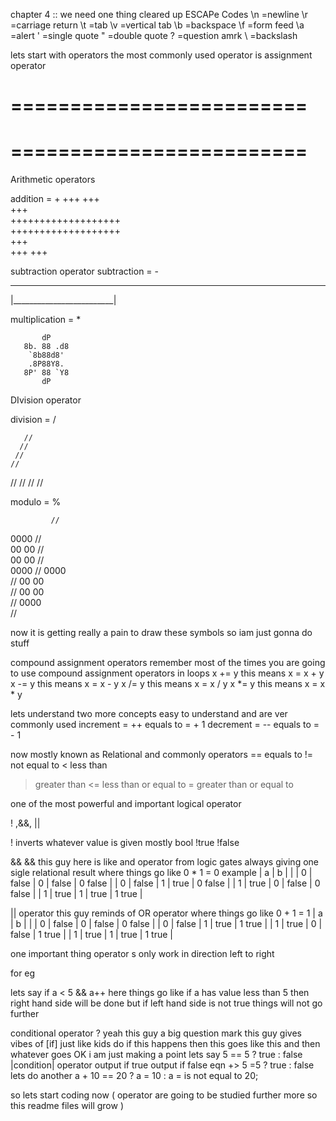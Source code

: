 chapter 4 ::
we need one thing cleared up 
ESCAPe Codes
\n  =newline
\r  =carriage return
\t  =tab
\v  =vertical tab
\b  =backspace
\f  =form feed
\a  =alert
\'  =single quote
\"  =double quote
\?  =question amrk
\\  =backslash

lets start  with operators
the most commonly used operator is assignment operator


=========================
=========================


=========================
=========================

Arithmetic operators

addition = +
        +++
        +++         
        +++         
+++++++++++++++++++         
+++++++++++++++++++         
        +++         
        +++
        +++


subtraction operator
subtraction = -

 
  _________________________
 |_________________________|


 multiplication = *
              
           dP     
       8b. 88 .d8 
        `8b88d8'  
        .8P88Y8.  
       8P' 88 `Y8 
           dP     
                  


DIvision operator

division = /

       //
      //
     //
    //
   //
  //
 //
//

modulo = %

             //
  0000      //         
 00  00    //           
 00  00   //           
  0000   //  0000       
        //  00  00       
       //   00  00   
      //     0000        
     // 

now it is getting really a pain to draw these symbols so iam just gonna do stuff 

compound assignment operators
remember most of the times you are going to use compound assignment operators in loops
x += y  this means x = x + y 
x -= y  this means x = x - y
x /= y  this means x = x / y
x *= y  this means x = x * y

lets understand two more concepts easy to understand and are ver commonly used
 increment = ++ equals to = + 1
 decrement = -- equals to = - 1

now mostly known as Relational and commonly operators
 == equals to 
 != not equal to 
 < less than
 > greater than
 <= less than or equal to
 >= greater than or equal to

 one of the most powerful and important 
 logical operator

 ! ,&&, ||

! inverts whatever value is given mostly bool 
!true
!false

&&
&& this guy here is like and operator from logic gates always  giving one sigle relational result where things go like 0 * 1 = 0 
example 
|   a        |     b     |         |
| 0  | false | 0 | false | 0 false |
| 0  | false | 1 | true  | 0 false |
| 1  | true  | 0 | false | 0 false |
| 1  | true  | 1 | true  | 1 true  |

|| operator 
this guy reminds of OR operator where things go like 0 + 1 = 1
|   a        |     b     |          |
| 0  | false | 0 | false | 0 false  |
| 0  | false | 1 | true  | 1 true   |
| 1  | true  | 0 | false | 1 true   |
| 1  | true  | 1 | true  | 1 true   |

one important thing operator s only work in direction left to right

for eg 

lets say if a < 5 && a++ here things go like if a has value less than 5 then right hand side will be done but  if left hand side is not true things will not go further



conditional operator 
? yeah this guy a big question mark
this guy gives vibes of [if] just like kids do if this happens then this goes like this and then whatever goes OK i am just making a point
lets say  5 == 5        ?      true             :        false 
        |condition| operator  output if true         output if false
        eqn +>  5 =5 ? true : false
        lets do another
        a + 10 == 20 ? a = 10 : a = is not equal to 20;

so lets start coding now ( operator are going to be studied further more so this readme files will grow )
